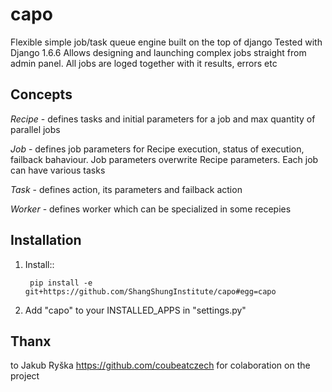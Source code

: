capo
====

Flexible simple job/task queue engine built on the top of django
Tested with Django 1.6.6
Allows designing and launching complex jobs straight from admin panel.
All jobs are loged together with it results, errors etc

Concepts
--------

*Recipe* - defines tasks and initial parameters for a job and max quantity of parallel jobs

*Job* - defines job parameters for Recipe execution, status of execution, failback bahaviour. Job parameters overwrite Recipe parameters. Each job can have various tasks

*Task* - defines action, its parameters and failback action

*Worker* - defines worker which can be specialized in some recepies


Installation
------------


1. Install::
    
        pip install -e git+https://github.com/ShangShungInstitute/capo#egg=capo

2. Add "capo" to your INSTALLED_APPS in "settings.py"


Thanx
-----
to Jakub Ryška https://github.com/coubeatczech for colaboration on the project


